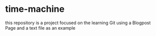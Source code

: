 # time-machine
this repository is a project focused on the learning Git using a Blogpost Page and a text file as an example
